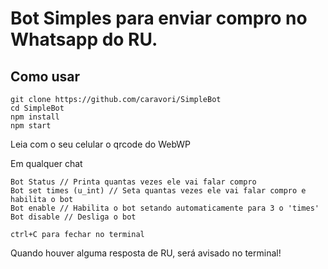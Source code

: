 # Bot Simples para enviar compro no Whatsapp do RU. 

## Como usar

```
git clone https://github.com/caravori/SimpleBot
cd SimpleBot
npm install
npm start
```

Leia com o seu celular o qrcode do WebWP

Em qualquer chat
```
Bot Status // Printa quantas vezes ele vai falar compro
Bot set times (u_int) // Seta quantas vezes ele vai falar compro e habilita o bot
Bot enable // Habilita o bot setando automaticamente para 3 o 'times'
Bot disable // Desliga o bot

ctrl+C para fechar no terminal

```

Quando houver alguma resposta de RU, será avisado no terminal! 
